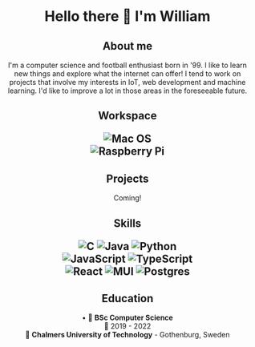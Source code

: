 <h1 
    align='center'
> Hello there 👋 I'm William 
</h1>

<h2 
    align='center'
> About me
</h2>

<p
    align='center'
> I'm a computer science and football enthusiast born in '99. I like to learn new things and explore what the internet can offer! I tend to work on projects that involve my interests in IoT, web development and machine learning. I'd like to improve a lot in those areas in the foreseeable future.
</p>

<h2
    align='center'
> Workspace

![Mac OS]  
![Raspberry Pi]  

<h2
    align='center'
> Projects
</h2>

<p
    align='center'
>Coming!
</p>

<h2
    align='center'
> Skills

![C]
![Java]
![Python]  
![JavaScript] 
![TypeScript]  
![React]
![MUI]
![Postgres]


<h2
    align='center'
> Education
</h2>

<p
    align='center'
> • 📖 <strong>BSc Computer Science</strong>
<br>📆 2019 - 2022
<br>📍 <strong>Chalmers University of Technology</strong> - Gothenburg, Sweden
</p>

[Postgres]:https://img.shields.io/badge/postgres-%23316192.svg?style=for-the-badge&logo=postgresql&logoColor=white
[MUI]:https://img.shields.io/badge/MUI-%230081CB.svg?style=for-the-badge&logo=mui&logoColor=white
[React]:https://img.shields.io/badge/react-%2320232a.svg?style=for-the-badge&logo=react&logoColor=%2361DAFB
[C]:https://img.shields.io/badge/c-%2300599C.svg?style=for-the-badge&logo=c&logoColor=white
[Java]:https://img.shields.io/badge/java-%23ED8B00.svg?style=for-the-badge&logo=java&logoColor=white
[JavaScript]:https://img.shields.io/badge/javascript-%23323330.svg?style=for-the-badge&logo=javascript&logoColor=%23F7DF1E
[TypeScript]:https://img.shields.io/badge/typescript-%23007ACC.svg?style=for-the-badge&logo=typescript&logoColor=white
[Python]:https://img.shields.io/badge/python-3670A0?style=for-the-badge&logo=python&logoColor=ffdd54
[Raspberry Pi]:https://img.shields.io/badge/-RaspberryPi-C51A4A?style=for-the-badge&logo=Raspberry-Pi
[Mac OS]:https://img.shields.io/badge/mac%20os-000000?style=for-the-badge&logo=macos&logoColor=F0F0F0